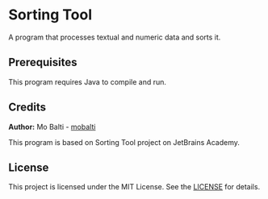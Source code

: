 # Sorting Tool
A program that processes textual and numeric data and sorts it.

## Prerequisites
This program requires Java to compile and run.

## Credits
**Author:** Mo Balti - [mobalti](https://github.com/mobalti)

This program is based on Sorting Tool project on JetBrains Academy.

## License
This project is licensed under the MIT License. See the [LICENSE](https://github.com/mobalic/Sorting-Tool/blob/main/LICENSE) for details.
